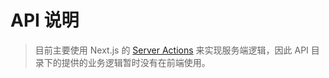 # API 说明

> 目前主要使用 Next.js 的 [Server Actions](https://nextjs.org/docs/app/building-your-application/data-fetching/server-actions) 来实现服务端逻辑，因此 API 目录下的提供的业务逻辑暂时没有在前端使用。
